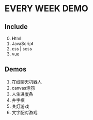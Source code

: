 # EVERY WEEK DEMO

## Include

0. Html
1. JavaScript
2. css | scss
3. vue

## Demos

1. 在线聊天机器人
2. canvas涂鸦
3. 人生进度条
4. 井字棋
5. 关灯游戏
6. 文字配对游戏
